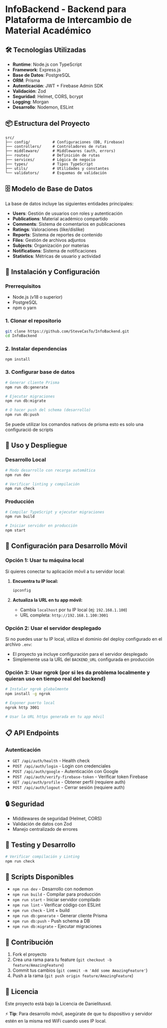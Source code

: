 # InfoBackend - Backend para Plataforma de Intercambio de Material Académico

## 🛠️ Tecnologías Utilizadas

- **Runtime**: Node.js con TypeScript
- **Framework**: Express.js
- **Base de Datos**: PostgreSQL
- **ORM**: Prisma
- **Autenticación**: JWT + Firebase Admin SDK
- **Validación**: Zod
- **Seguridad**: Helmet, CORS, bcrypt
- **Logging**: Morgan
- **Desarrollo**: Nodemon, ESLint

## 📦 Estructura del Proyecto

```
src/
├── config/          # Configuraciones (DB, Firebase)
├── controllers/     # Controladores de rutas
├── middleware/      # Middlewares (auth, errors)
├── routes/          # Definición de rutas
├── services/        # Lógica de negocio
├── types/           # Tipos TypeScript
├── utils/           # Utilidades y constantes
└── validators/      # Esquemas de validación
```

## 🗄️ Modelo de Base de Datos

La base de datos incluye las siguientes entidades principales:

- **Users**: Gestión de usuarios con roles y autenticación
- **Publications**: Material académico compartido
- **Comments**: Sistema de comentarios en publicaciones
- **Ratings**: Valoraciones (like/dislike)
- **Reports**: Sistema de reportes de contenido
- **Files**: Gestión de archivos adjuntos
- **Subjects**: Organización por materias
- **Notifications**: Sistema de notificaciones
- **Statistics**: Métricas de usuario y actividad

## 🔧 Instalación y Configuración

### Prerrequisitos

- Node.js (v18 o superior)
- PostgreSQL
- npm o yarn

### 1. Clonar el repositorio

```bash
git clone https://github.com/SteveCasTo/InfoBackend.git
cd InfoBackend
```

### 2. Instalar dependencias

```bash
npm install
```

### 3. Configurar base de datos

```bash
# Generar cliente Prisma
npm run db:generate

# Ejecutar migraciones
npm run db:migrate

# O hacer push del schema (desarrollo)
npm run db:push
```

Se puede utilizar los comandos nativos de prisma esto es solo una configuració de scripts


## 🚀 Uso y Despliegue

### Desarrollo Local

```bash
# Modo desarrollo con recarga automática
npm run dev

# Verificar linting y compilación
npm run check
```

### Producción

```bash
# Compilar TypeScript y ejecutar migraciones
npm run build

# Iniciar servidor en producción
npm start
```

## 📱 Configuración para Desarrollo Móvil

### Opción 1: Usar tu máquina local

Si quieres conectar tu aplicación móvil a tu servidor local:

1. **Encuentra tu IP local:**
   ```bash
   ipconfig
   ```

2. **Actualiza la URL en tu app móvil:**
   - Cambia `localhost` por tu IP local (ej: `192.168.1.100`)
   - URL completa: `http://192.168.1.100:3001`

### Opción 2: Usar el servidor desplegado

Si no puedes usar tu IP local, utiliza el dominio del deploy configurado en el archivo `.env`:

- El proyecto ya incluye configuración para el servidor desplegado
- Simplemente usa la URL del `BACKEND_URL` configurada en producción

### Opción 3: Usar ngrok (por si les da problema localmente y quieran uso en tiempo real del backend)

```bash
# Instalar ngrok globalmente
npm install -g ngrok

# Exponer puerto local
ngrok http 3001

# Usar la URL https generada en tu app móvil
```

## 📋 API Endpoints

### Autenticación
- `GET /api/auth/health` - Health check
- `POST /api/auth/login` - Login con credenciales
- `POST /api/auth/google` - Autenticación con Google
- `POST /api/auth/verify-firebase-token` - Verificar token Firebase
- `GET /api/auth/profile` - Obtener perfil (requiere auth)
- `POST /api/auth/logout` - Cerrar sesión (requiere auth)

## 🔒 Seguridad

- Middlewares de seguridad (Helmet, CORS)
- Validación de datos con Zod
- Manejo centralizado de errores

## 🧪 Testing y Desarrollo

```bash
# Verificar compilación y Linting
npm run check
```

## 📝 Scripts Disponibles

- `npm run dev` - Desarrollo con nodemon
- `npm run build` - Compilar para producción
- `npm run start` - Iniciar servidor compilado
- `npm run lint` - Verificar código con ESLint
- `npm run check` - Lint + build
- `npm run db:generate` - Generar cliente Prisma
- `npm run db:push` - Push schema a DB
- `npm run db:migrate` - Ejecutar migraciones

## 🤝 Contribución

1. Fork el proyecto
2. Crea una rama para tu feature (`git checkout -b feature/AmazingFeature`)
3. Commit tus cambios (`git commit -m 'Add some AmazingFeature'`)
4. Push a la rama (`git push origin feature/AmazingFeature`)

## 📄 Licencia

Este proyecto está bajo la Licencia de Danielitusxd.

⚡ **Tip**: Para desarrollo móvil, asegúrate de que tu dispositivo y servidor estén en la misma red WiFi cuando uses IP local.